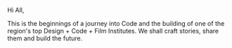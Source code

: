 Hi All,

This is the beginnings of a journey into Code and the building of one of the region's top Design + Code + Film Institutes. We shall craft stories, share them and build the future.
